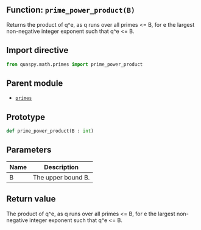 ## Function: <code>prime\_power\_product(B)</code>
Returns the product of q^e, as q runs over all primes <= B, for e the largest non-negative integer exponent such that q^e <= B.

## Import directive
```python
from quaspy.math.primes import prime_power_product
```

## Parent module
- [<code>primes</code>](README.md)

## Prototype
```python
def prime_power_product(B : int)
```

## Parameters
| <b>Name</b> | <b>Description</b> |
| ----------- | ------------------ |
| B | The upper bound B. |

## Return value
The product of q^e, as q runs over all primes <= B, for e the largest non-negative integer exponent such that q^e <= B.

